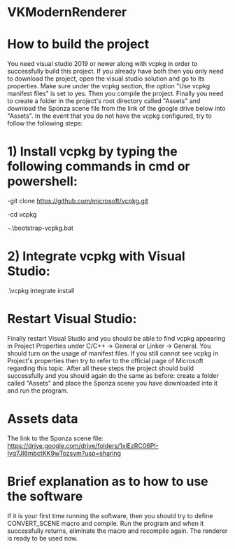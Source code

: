 # VKModernRenderer
 
# How to build the project
You need visual studio 2019 or newer along with vcpkg in order to successfully build this project. If you already have both then you only need to download the project, open the visual studio solution and go to its properties. Make sure under the vcpkg section, the option "Use vcpkg manifest files" is set to yes. Then you compile the project. Finally you need to create a folder in the project's root directory called "Assets" and download the Sponza scene file from the link of the google drive below into "Assets". In the event that you do not have the vcpkg configured, try to follow the following steps:

# 1) Install vcpkg by typing the following commands in cmd or powershell:

-git clone https://github.com/microsoft/vcpkg.git  

-cd vcpkg  

-.\bootstrap-vcpkg.bat

# 2) Integrate vcpkg with Visual Studio:  

.\vcpkg integrate install

# Restart Visual Studio:

Finally restart Visual Studio and you should be able to find vcpkg appearing in Project Properties under C/C++ -> General or Linker -> General. You should turn on the usage of manifest files. If you still cannot see vcpkg in Project's properties then try to refer to the official page of Microsoft regarding this topic. After all these steps the project should build successfully and you should again do the  same as before: create a folder called "Assets" and place the Sponza scene you have downloaded into it and run the program.

# Assets data

The link to the Sponza scene file: https://drive.google.com/drive/folders/1xiEzRC06PI-Ivg7JI6mbctKK9wTozsym?usp=sharing


# Brief explanation as to how to use the software

If it is your first time running the software, then you should try to define CONVERT_SCENE macro and compile. Run the program and when it successfully returns, eliminate the macro and recompile again. The renderer is ready to be used now. 



